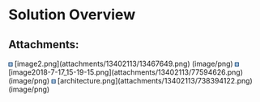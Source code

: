 # Solution Overview

  

  

<div class="pageSectionHeader">

## Attachments:

</div>

<div class="greybox" align="left">

<img src="images/icons/bullet_blue.gif" width="8" height="8" />
[image2.png](attachments/13402113/13467649.png) (image/png)  
<img src="images/icons/bullet_blue.gif" width="8" height="8" />
[image2018-7-17_15-19-15.png](attachments/13402113/77594626.png)
(image/png)  
<img src="images/icons/bullet_blue.gif" width="8" height="8" />
[architecture.png](attachments/13402113/738394122.png) (image/png)  

</div>

